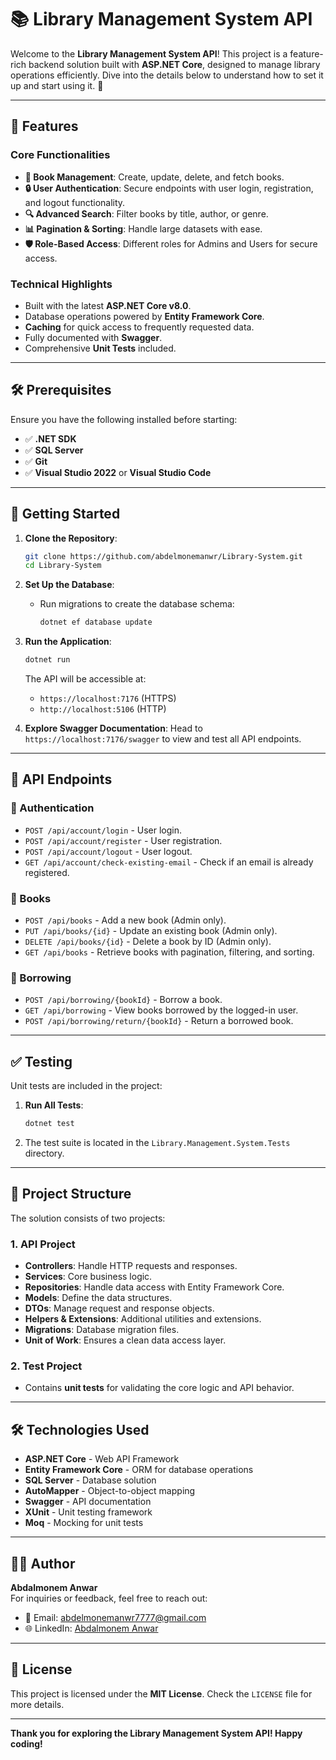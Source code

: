 # 📚 Library Management System API

Welcome to the **Library Management System API**! This project is a feature-rich backend solution built with **ASP.NET Core**, designed to manage library operations efficiently. Dive into the details below to understand how to set it up and start using it. 🚀

---

## 🌟 Features

### Core Functionalities
- **📖 Book Management**: Create, update, delete, and fetch books.
- **🔒 User Authentication**: Secure endpoints with user login, registration, and logout functionality.
- **🔍 Advanced Search**: Filter books by title, author, or genre.
- **📊 Pagination & Sorting**: Handle large datasets with ease.
- **🛡️ Role-Based Access**: Different roles for Admins and Users for secure access.

### Technical Highlights
- Built with the latest **ASP.NET Core v8.0**.
- Database operations powered by **Entity Framework Core**.
- **Caching** for quick access to frequently requested data.
- Fully documented with **Swagger**.
- Comprehensive **Unit Tests** included.

---

## 🛠️ Prerequisites

Ensure you have the following installed before starting:
- ✅ **.NET SDK**
- ✅ **SQL Server**
- ✅ **Git**
- ✅ **Visual Studio 2022** or **Visual Studio Code**

---

## 🚀 Getting Started

1. **Clone the Repository**:
   ```bash
   git clone https://github.com/abdelmonemanwr/Library-System.git
   cd Library-System
   ```

2. **Set Up the Database**:
   - Run migrations to create the database schema:
     ```bash
     dotnet ef database update
     ```

3. **Run the Application**:
   ```bash
   dotnet run
   ```
   The API will be accessible at:
   - `https://localhost:7176` (HTTPS)
   - `http://localhost:5106` (HTTP)

4. **Explore Swagger Documentation**:
   Head to `https://localhost:7176/swagger` to view and test all API endpoints.

---

## 🔗 API Endpoints

### 📜 Authentication
- `POST /api/account/login` - User login.
- `POST /api/account/register` - User registration.
- `POST /api/account/logout` - User logout.
- `GET /api/account/check-existing-email` - Check if an email is already registered.

### 📖 Books
- `POST /api/books` - Add a new book (Admin only).
- `PUT /api/books/{id}` - Update an existing book (Admin only).
- `DELETE /api/books/{id}` - Delete a book by ID (Admin only).
- `GET /api/books` - Retrieve books with pagination, filtering, and sorting.

### 📘 Borrowing
- `POST /api/borrowing/{bookId}` - Borrow a book.
- `GET /api/borrowing` - View books borrowed by the logged-in user.
- `POST /api/borrowing/return/{bookId}` - Return a borrowed book.

---

## ✅ Testing

Unit tests are included in the project:

1. **Run All Tests**:
   ```bash
   dotnet test
   ```

2. The test suite is located in the `Library.Management.System.Tests` directory.

---

## 📂 Project Structure

The solution consists of two projects:

### 1. **API Project**
- **Controllers**: Handle HTTP requests and responses.
- **Services**: Core business logic.
- **Repositories**: Handle data access with Entity Framework Core.
- **Models**: Define the data structures.
- **DTOs**: Manage request and response objects.
- **Helpers & Extensions**: Additional utilities and extensions.
- **Migrations**: Database migration files.
- **Unit of Work**: Ensures a clean data access layer.

### 2. **Test Project**
- Contains **unit tests** for validating the core logic and API behavior.

---

## 🛠️ Technologies Used

- **ASP.NET Core** - Web API Framework
- **Entity Framework Core** - ORM for database operations
- **SQL Server** - Database solution
- **AutoMapper** - Object-to-object mapping
- **Swagger** - API documentation
- **XUnit** - Unit testing framework
- **Moq** - Mocking for unit tests

---

## 🙋‍♂️ Author

**Abdalmonem Anwar**  
For inquiries or feedback, feel free to reach out:
- 📧 Email: abdelmonemanwr7777@gmail.com
- 🌐 LinkedIn: [Abdalmonem Anwar](https://www.linkedin.com/in/abdalmonem-anwar-73710a1ba/)

---

## 📜 License

This project is licensed under the **MIT License**. Check the `LICENSE` file for more details.

---

**Thank you for exploring the Library Management System API! Happy coding!**
